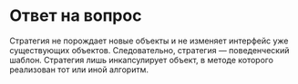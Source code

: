<h1>Ответ на вопрос</h1>

Стратегия не порождает новые объекты и не изменяет интерфейс уже существующих объектов.
Следовательно, стратегия — поведенческий шаблон. Стратегия лишь инкапсулирует объект, в методе которого реализован тот или иной алгоритм.
